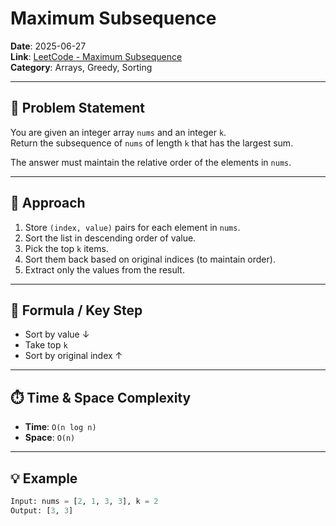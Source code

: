 # Maximum Subsequence

**Date**: 2025-06-27  
**Link**: [LeetCode - Maximum Subsequence](https://leetcode.com/problems/find-subsequence-of-length-k-with-the-largest-sum/)  
**Category**: Arrays, Greedy, Sorting

---

## 🧩 Problem Statement

You are given an integer array `nums` and an integer `k`.  
Return the subsequence of `nums` of length `k` that has the largest sum.

The answer must maintain the relative order of the elements in `nums`.

---

## 🚀 Approach

1. Store `(index, value)` pairs for each element in `nums`.
2. Sort the list in descending order of value.
3. Pick the top `k` items.
4. Sort them back based on original indices (to maintain order).
5. Extract only the values from the result.

---

## 📐 Formula / Key Step

- Sort by value ↓  
- Take top `k`  
- Sort by original index ↑

---

## ⏱️ Time & Space Complexity

- **Time**: `O(n log n)`  
- **Space**: `O(n)`

---

## 💡 Example

```python
Input: nums = [2, 1, 3, 3], k = 2  
Output: [3, 3]

